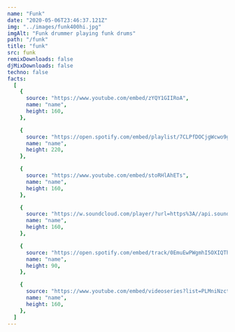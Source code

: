 ```yaml
---
name: "Funk"
date: "2020-05-06T23:46:37.121Z"
img: "../images/funk400hi.jpg"
imgAlt: "Funk drummer playing funk drums"
path: "/funk"
title: "funk"
src: funk
remixDownloads: false
djMixDownloads: false
techno: false
facts:
  [
    {
      source: "https://www.youtube.com/embed/zYQY1GIIRoA",
      name: "name",
      height: 160,
    },

    {
      source: "https://open.spotify.com/embed/playlist/7CLPfDOCjgWcwo9g1tGPQo",
      name: "name",
      height: 220,
    },

    {
      source: "https://www.youtube.com/embed/stoRHlAhETs",
      name: "name",
      height: 160,
    },

    {
      source: "https://w.soundcloud.com/player/?url=https%3A//api.soundcloud.com/tracks/723474691&color=%23ff5500&auto_play=false&hide_related=false&show_comments=true&show_user=true&show_reposts=false&show_teaser=true&visual=true",
      name: "name",
      height: 160,
    },

    {
      source: "https://open.spotify.com/embed/track/0EmuEwPWgmhI5OXIQThH3t",
      name: "name",
      height: 90,
    },

    {
      source: "https://www.youtube.com/embed/videoseries?list=PLMniNzct9Kea6tS0LvYMAk_iw4IvrPH30",
      name: "name",
      height: 160,
    },
  ]
---
```

